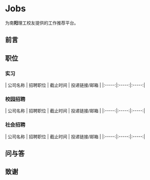 # Jobs

为南**阳**理工校友提供的工作推荐平台。

## 前言

## 职位

### 实习

| 公司名称 | 招聘职位 | 截止时间 | 投递链接/邮箱 |
|:-----:|:-----:|:-----:|

### 校园招聘

| 公司名称 | 招聘职位 | 截止时间 | 投递链接/邮箱 |
|:-----:|:-----:|:-----:|

### 社会招聘

| 公司名称 | 招聘职位 | 截止时间 | 投递链接/邮箱 |
|:-----:|:-----:|:-----:|

## 问与答

## 致谢

